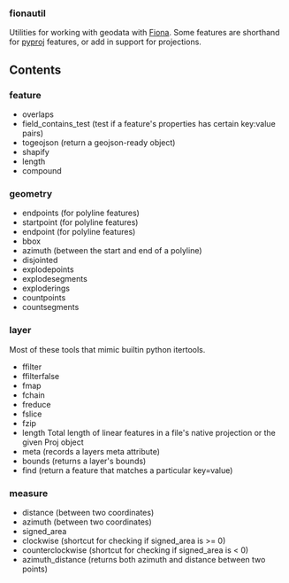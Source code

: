 ### fionautil

Utilities for working with geodata with [Fiona](https://pypi.python.org/pypi/Fiona/1.5.0). Some features are shorthand for [pyproj](https://pypi.python.org/pypi/pyproj) features, or add in support for projections.

## Contents

### feature

  * overlaps
  * field_contains_test (test if a feature's properties has certain key:value pairs)
  * togeojson (return a geojson-ready object)
  * shapify
  * length
  * compound

### geometry

  * endpoints (for polyline features)
  * startpoint (for polyline features)
  * endpoint (for polyline features)
  * bbox
  * azimuth (between the start and end of a polyline)
  * disjointed
  * explodepoints
  * explodesegments
  * exploderings
  * countpoints
  * countsegments

### layer

Most of these tools that mimic builtin python itertools.

  * ffilter
  * ffilterfalse
  * fmap
  * fchain
  * freduce
  * fslice
  * fzip
  * length Total length of linear features in a file's native projection or the given Proj object
  * meta (records a layers meta attribute)
  * bounds (returns a layer's bounds)
  * find (return a feature that matches a particular key=value)

### measure

  * distance (between two coordinates)
  * azimuth (between two coordinates)
  * signed_area
  * clockwise (shortcut for checking if signed_area is >= 0)
  * counterclockwise (shortcut for checking if signed_area is < 0)
  * azimuth_distance (returns both azimuth and distance between two points)

